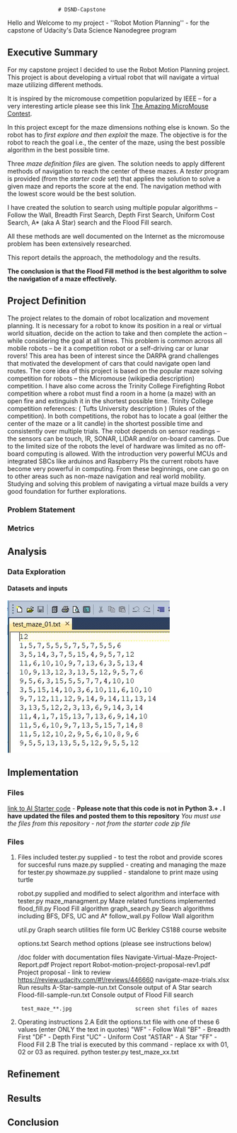					# DSND-Capstone
<Holds files and other artifacts for the DSND Capstone project>

Hello and Welcome to my project - ''Robot Motion Planning'' - for the capstone of Udacity's Data Science Nanodegree program

## Executive Summary ##

For my capstone project I decided to use the Robot Motion Planning project. This project is about developing a virtual robot 
that will navigate a virtual maze utilizing different methods.

It is inspired by the micromouse competition popularized by IEEE – for a very interesting article please see this link [The Amazing MicroMouse  Contest](http://spectrum.ieee.org/consumer-electronics/gadgets/the-amazing-micromouse-contest "The Amazing MicroMouse  Contest").

In this project except for the maze dimensions nothing else is known. So the robot has to _first explore and then exploit_ the maze.
The objective is for the robot to reach the goal i.e., the center of the maze, using the best possible algorithm in the best possible time. 

Three *maze definition files* are given. The solution needs to apply different methods of navigation to reach the center of these mazes. 
A *tester* program is provided (from the *starter code* set) that applies the solution to solve a given maze and reports the score at the end.
The navigation method with the lowest score would be the best solution.

I have created the solution to search using multiple popular algorithms 
	– Follow the Wall, Breadth First Search, Depth First Search, Uniform Cost Search, A* (aka A Star) search and the Flood Fill search. 
	
All these methods are well documented on the Internet as the micromouse problem has been extensively researched.	

This report details the approach, the methodology and the results. 

**The conclusion is that the __Flood Fill method__ is the best algorithm to solve the navigation of a maze effectively.**

## Project Definition ##
The project relates to the domain of robot localization and movement planning. It is necessary for a robot to know its position in a real or virtual world situation, decide on the action to take and then complete the action – while considering the goal at all times. This problem is common across all mobile robots – be it a competition robot or a self-driving car or lunar rovers! This area has been of interest since the DARPA grand challenges that motivated the development of cars that could navigate open land routes. 
The core idea of this project is based on the popular maze solving competition for robots –  the Micromouse (wikipedia description) competition. I have also come across the Trinity College Firefighting Robot competition where a robot must find a room in a home (a maze) with an open fire and extinguish it in the shortest possible time. Trinity College competition references: ( Tufts University description ) (Rules of the competition).
	In both competitions, the robot has to locate a goal (either the center of the maze or a lit candle) in the shortest possible time and consistently over multiple trials. The robot depends on sensor readings – the sensors can be touch, IR, SONAR, LIDAR and/or on-board cameras. Due to the limited size of the robots the level of hardware was limited as no off-board computing is allowed. With the introduction very powerful MCUs and integrated SBCs like arduinos and Raspberry PIs the current robots have become very powerful in computing. 
	From these beginnings, one can go on to other areas such as non-maze navigation and real world mobility. Studying and solving this problem of navigating a virtual maze builds a very good foundation for further explorations. 
	
### Problem Statement ###

### Metrics ###

## Analysis ##

### Data Exploration ###

#### Datasets and inputs ###


![test_maze_01.txt](images/test_maze_01_txt.jpg)

## Implementation ##

### Files ###

[link to AI Starter code](https://docs.google.com/document/d/1ZFCH6jS3A5At7_v5IUM5OpAXJYiutFuSIjTzV_E-vdE/pub) - 
**Pplease note that this code is not in Python 3.+ . I have updated the files and posted them to this repository**
*You must use the files from this repository - not from the starter code zip file*

### Files ###
1. Files included 
	tester.py		supplied - to test the robot and provide scores for succesful runs 
	maze.py			supplied - creating and managing the maze for tester.py
	showmaze.py		supplied - standalone to print maze using turtle
	
	robot.py		supplied and modified to select algorithm and interface with tester.py
	maze_managment.py	Maze related functions implemented
	flood_fill.py		Flood Fill algorithm
	graph_search.py		Search algorithms including BFS, DFS, UC and A*
	follow_wall.py		Follow Wall algorithm
	
	util.py			Graph search utilities file form UC Berkley CS188 course website
	
	options.txt		Search method options (please see instructions below)
	
	/doc			folder with documentation files
		Navigate-Virtual-Maze-Project-Report.pdf		Project report
		Robot-motion-project-proposal-rev1.pdf			Project proposal - link to review https://review.udacity.com/#!/reviews/446660
		navigate-maze-trials.xlsx				Run results
		A-Star-sample-run.txt					Console output of A Star search
		Flood-fill-sample-run.txt				Console output of Flood Fill search
		
		test_maze_**.jpg					screen shot files of mazes
2. Operating instructions
	2.A	Edit the options.txt file with one of these 6 values (enter ONLY the text in quotes)
		"WF"	- Follow Wall 
		"BF"	- Breadth First
		"DF"	- Depth First
		"UC"	- Uniform Cost
		"ASTAR"	- A Star
		"FF"	- Flood Fill
	2.B	The trial is executed by this command - replace xx with 01, 02 or 03 as required.
		python tester.py test_maze_xx.txt







## Refinement ##

## Results ##

## Conclusion ##
